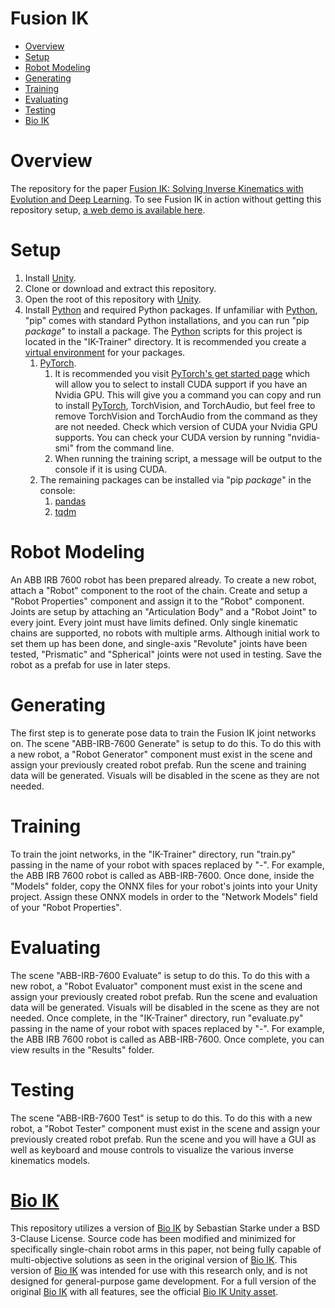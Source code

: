# Fusion IK

- [Overview](#overview "Overview")
- [Setup](#setup "Setup")
- [Robot Modeling](#robot-modeling "Robot Modeling")
- [Generating](#generating "Generating")
- [Training](#training "Training")
- [Evaluating](#evaluating "Evaluating")
- [Testing](#testing "Testing")
- [Bio IK](#bio-ik "Bio IK")

# Overview

The repository for the paper [Fusion IK: Solving Inverse Kinematics with Evolution and Deep Learning](https://stevenrice.ca/files/Fusion-IK.pdf "Fusion IK"). To see Fusion IK in action without getting this repository setup, [a web demo is available here](https://stevenrice.ca/fusion-ik "Fusion IK Web Demo").

# Setup

1. Install [Unity](https://unity.com "Unity").
2. Clone or download and extract this repository.
3. Open the root of this repository with [Unity](https://unity.com "Unity").
4. Install [Python](https://www.python.org "Python") and required Python packages. If unfamiliar with [Python](https://www.python.org "Python"), "pip" comes with standard Python installations, and you can run "pip *package*" to install a package. The [Python](https://www.python.org "Python") scripts for this project is located in the "IK-Trainer" directory. It is recommended you create a [virtual environment](https://docs.python.org/3/library/venv.html "Python Virtual Environment") for your packages.
   1. [PyTorch](https://pytorch.org "PyTorch").
      1. It is recommended you visit [PyTorch's get started page](https://pytorch.org/get-started/locally "PyTorch Get Started") which will allow you to select to install CUDA support if you have an Nvidia GPU. This will give you a command you can copy and run to install [PyTorch](https://pytorch.org "PyTorch"), TorchVision, and TorchAudio, but feel free to remove TorchVision and TorchAudio from the command as they are not needed. Check which version of CUDA your Nvidia GPU supports. You can check your CUDA version by running "nvidia-smi" from the command line.
      2. When running the training script, a message will be output to the console if it is using CUDA.
   2. The remaining packages can be installed via "pip *package*" in the console:
      1. [pandas](https://pandas.pydata.org "pandas")
      2. [tqdm](https://github.com/tqdm/tqdm "tqdm")

# Robot Modeling

An ABB IRB 7600 robot has been prepared already. To create a new robot, attach a "Robot" component to the root of the chain. Create and setup a "Robot Properties" component and assign it to the "Robot" component. Joints are setup by attaching an "Articulation Body" and a "Robot Joint" to every joint. Every joint must have limits defined. Only single kinematic chains are supported, no robots with multiple arms. Although initial work to set them up has been done, and single-axis "Revolute" joints have been tested, "Prismatic" and "Spherical" joints were not used in testing. Save the robot as a prefab for use in later steps.

# Generating

The first step is to generate pose data to train the Fusion IK joint networks on. The scene "ABB-IRB-7600 Generate" is setup to do this. To do this with a new robot, a "Robot Generator" component must exist in the scene and assign your previously created robot prefab. Run the scene and training data will be generated. Visuals will be disabled in the scene as they are not needed.

# Training

To train the joint networks, in the "IK-Trainer" directory, run "train.py" passing in the name of your robot with spaces replaced by "-". For example, the ABB IRB 7600 robot is called as ABB-IRB-7600. Once done, inside the "Models" folder, copy the ONNX files for your robot's joints into your Unity project. Assign these ONNX models in order to the "Network Models" field of your "Robot Properties".

# Evaluating

The scene "ABB-IRB-7600 Evaluate" is setup to do this. To do this with a new robot, a "Robot Evaluator" component must exist in the scene and assign your previously created robot prefab. Run the scene and evaluation data will be generated. Visuals will be disabled in the scene as they are not needed. Once complete, in the "IK-Trainer" directory, run "evaluate.py" passing in the name of your robot with spaces replaced by "-". For example, the ABB IRB 7600 robot is called as ABB-IRB-7600. Once complete, you can view results in the "Results" folder.

# Testing

The scene "ABB-IRB-7600 Test" is setup to do this. To do this with a new robot, a "Robot Tester" component must exist in the scene and assign your previously created robot prefab. Run the scene and you will have a GUI as well as keyboard and mouse controls to visualize the various inverse kinematics models.

# [Bio IK](https://d-nb.info/1221720910/34 "Bio IK: A Memetic Evolutionary Algorithm for Generic Multi-Objective Inverse Kinematics")

This repository utilizes a version of [Bio IK](https://d-nb.info/1221720910/34 "Bio IK: A Memetic Evolutionary Algorithm for Generic Multi-Objective Inverse Kinematics") by Sebastian Starke under a BSD 3-Clause License. Source code has been modified and minimized for specifically single-chain robot arms in this paper, not being fully capable of multi-objective solutions as seen in the original version of [Bio IK](https://d-nb.info/1221720910/34 "Bio IK: A Memetic Evolutionary Algorithm for Generic Multi-Objective Inverse Kinematics"). This version of [Bio IK](https://d-nb.info/1221720910/34 "Bio IK: A Memetic Evolutionary Algorithm for Generic Multi-Objective Inverse Kinematics") was intended for use with this research only, and is not designed for general-purpose game development. For a full version of the original [Bio IK](https://d-nb.info/1221720910/34 "Bio IK: A Memetic Evolutionary Algorithm for Generic Multi-Objective Inverse Kinematics") with all features, see the official [Bio IK Unity asset](https://assetstore.unity.com/packages/tools/animation/bio-ik-67819 "Bio IK Unity Asset").
